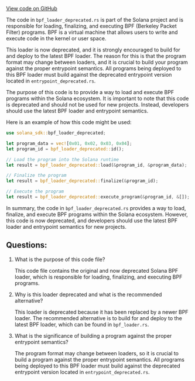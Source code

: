 
[View code on GitHub](https://github.com/solana-labs/solana/blob/master/sdk/program/src/bpf_loader_deprecated.rs)

The code in `bpf_loader_deprecated.rs` is part of the Solana project and is responsible for loading, finalizing, and executing BPF (Berkeley Packet Filter) programs. BPF is a virtual machine that allows users to write and execute code in the kernel or user space. 

This loader is now deprecated, and it is strongly encouraged to build for and deploy to the latest BPF loader. The reason for this is that the program format may change between loaders, and it is crucial to build your program against the proper entrypoint semantics. All programs being deployed to this BPF loader must build against the deprecated entrypoint version located in `entrypoint_deprecated.rs`.

The purpose of this code is to provide a way to load and execute BPF programs within the Solana ecosystem. It is important to note that this code is deprecated and should not be used for new projects. Instead, developers should use the latest BPF loader and entrypoint semantics.

Here is an example of how this code might be used:

```rust
use solana_sdk::bpf_loader_deprecated;

let program_data = vec![0x01, 0x02, 0x03, 0x04];
let program_id = bpf_loader_deprecated::id();

// Load the program into the Solana runtime
let result = bpf_loader_deprecated::load(&program_id, &program_data);

// Finalize the program
let result = bpf_loader_deprecated::finalize(&program_id);

// Execute the program
let result = bpf_loader_deprecated::execute_program(&program_id, &[]);
```

In summary, the code in `bpf_loader_deprecated.rs` provides a way to load, finalize, and execute BPF programs within the Solana ecosystem. However, this code is now deprecated, and developers should use the latest BPF loader and entrypoint semantics for new projects.
## Questions: 
 1. What is the purpose of this code file?
    
    This code file contains the original and now deprecated Solana BPF loader, which is responsible for loading, finalizing, and executing BPF programs.

2. Why is this loader deprecated and what is the recommended alternative?
    
    This loader is deprecated because it has been replaced by a newer BPF loader. The recommended alternative is to build for and deploy to the latest BPF loader, which can be found in `bpf_loader.rs`.

3. What is the significance of building a program against the proper entrypoint semantics?
    
    The program format may change between loaders, so it is crucial to build a program against the proper entrypoint semantics. All programs being deployed to this BPF loader must build against the deprecated entrypoint version located in `entrypoint_deprecated.rs`.
